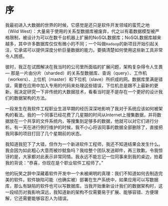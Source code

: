 # 序

我最初进入大数据的世界的时候，它感觉是还只是软件开发领域的蛮荒之地（Wild West）：大量易于使用的关系型数据库被废弃，代之以有着数据模型被严格限制，被设计为可以在数千台机器上扩展的NoSQL数据库；NoSQL数据库越来越多，其中许多数据库仅仅有微小的不同；一个叫做`Hadoop`的新项目开始引起关注，它承诺可以提供深度分析巨量数据的能力。要搞清楚如何使用这些新工具非常令人困惑。

彼时，我正在试图解决在我当时的公司里所面临的扩展问题，架构复杂得令人生畏 — 那是一片由分片（sharded）的关系型数据库、查询（query）、工作机（workers）、上位机（master）和下位机（slave）所织成的网。数据库里满是错误，需要在应用中加入专用的代码来处理这些错误，下位机总是跟不上最新的更新。我决定研究一下非传统的大数据技术，看看当时是不是存在一个更好的设计我们的数据架构的方法。

一段发生在我软件工程职业生涯早期的经历深深地影响了我对于系统应该如何被架构的看法。我的一个同事已经花费了几星期的时间从Internet上搜集数据，并将数据放在一个共享的文件系统内，等搜集到足够多的数据，他就可以对它们进行分析。有一天在进行例行维护的时候，我不小心将该同事的数据全部删除了，直接把我同事的项目打回了几个星期前的状态。

我知道我犯下了大错，但作为一个新进软件工程师，我还不知道结果会发生什么。我会因为如此粗心大意而被炒鱿鱼吗？我给整个团队发送邮件，再三致歉。令我惊讶的是，大家都对此表示非常同情。我永远不能忘记一位同事来到我的桌边，拍着我的背说：“恭喜，你现在是个职业软件工程师了。”

他的玩笑之辞中深藏着软件开发中一个未被阐明的真理：我们不知道如何去制造完美的软件。软件缺陷可能（也确实被）部署在生产系统中，如果应用可以写数据库，那么有缺陷的软件也可以写数据库。当我开始重新设计我们的数据架构时，这一段经历对我影响深远，我知道新的架构不仅需要易于扩展、能够容错、方便理解，它还需要能够容忍人为错误。

